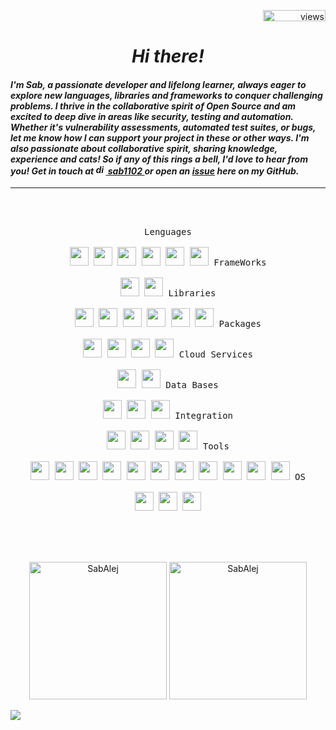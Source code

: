 
<p align="right"> <img src="https://komarev.com/ghpvc/?username=SabAlej&label=Visits%20&color=blueviolet&style=plastic" alt="views"height="18" width="100"/> </p>

<h1 align="center"><em>Hi there!</em></h1> 



<h4 align="left"><em>
	I'm Sab, a passionate developer and lifelong learner, always eager to explore new languages, libraries and frameworks to conquer challenging problems.
	I thrive in the collaborative spirit of Open Source and am excited to deep dive in areas like security, testing and automation. 
	Whether it's vulnerability assessments, automated test suites, or bugs, let me know how I can support your project in these or other ways. 
	I'm also passionate about collaborative spirit, sharing knowledge, experience and cats! 
	So if any of this rings a bell, I'd love to hear from you! Get in touch at <a href="https://discord.gg/pwAHX3dHgx" target="_blank" rel="noreferrer"> 
	<img src="https://i.pinimg.com/originals/b2/09/d7/b209d7c26d18423c4688ed01cdbedfa7.png" alt="discord" width="16"/> sab1102 </a>  or open an <a href="https://github.com/SabAlej/SabAlej/issues" target="_blank" rel="noreferrer">issue</a> here on my GitHub.
</em>
</h4>

-----

<br><br>

<p align="center" >
	<kbd>
		<kbd>Lenguages</kbd>
		<br>
		<br>
	<img width="30px" src="https://cdn.jsdelivr.net/gh/devicons/devicon/icons/javascript/javascript-original.svg" />
	<img width="30px" src="https://cdn.jsdelivr.net/gh/devicons/devicon/icons/typescript/typescript-original.svg" />
		<img width="30px" src="https://cdn.jsdelivr.net/gh/devicons/devicon/icons/python/python-original.svg" /> 
		<img width="30px" src="https://cdn.jsdelivr.net/gh/devicons/devicon/icons/nodejs/nodejs-original.svg" />
	<img width="30px" src="https://cdn.jsdelivr.net/gh/devicons/devicon/icons/html5/html5-original.svg" /> 
	<img width="30px" src="https://cdn.jsdelivr.net/gh/devicons/devicon/icons/css3/css3-plain.svg" /> 
	</kbd>
	<kbd>
		<kbd>FrameWorks</kbd>
		<br>
		<br>
	<img width="30px" src="https://cdn.jsdelivr.net/gh/devicons/devicon/icons/nextjs/nextjs-original.svg" />
		<img width="30px" src="https://cdn.jsdelivr.net/gh/devicons/devicon/icons/flask/flask-original.svg" />
	</kbd>
	<kbd>
		<kbd>Libraries</kbd>
		<br>
		<br>
	<img width="30px" src="https://cdn.jsdelivr.net/gh/devicons/devicon/icons/react/react-original.svg" />
	<img width="30px" src="https://cdn.jsdelivr.net/gh/devicons/devicon/icons/redux/redux-original.svg" />
	<img width="30px" src="https://cdn.jsdelivr.net/gh/devicons/devicon/icons/tailwindcss/tailwindcss-plain.svg" />
	<img width="30px" src="https://cdn.jsdelivr.net/gh/devicons/devicon/icons/bootstrap/bootstrap-original.svg" />
		<img width="30px" src="https://cdn.jsdelivr.net/gh/devicons/devicon/icons/jest/jest-plain.svg" />
		<img width="30px" src="https://cdn.jsdelivr.net/gh/devicons/devicon/icons/mocha/mocha-plain.svg" />
	</kbd>
	<kbd>
		<kbd>Packages</kbd>
		<br>
		<br>
	<img width="30px" src="https://cdn.jsdelivr.net/gh/devicons/devicon/icons/babel/babel-original.svg" />
	<img width="30px" src="https://github.com/eslint.png" />
	<img width="30px" src="https://cdn.jsdelivr.net/gh/devicons/devicon/icons/webpack/webpack-original.svg" />
	<img width="30px" src="https://cdn.jsdelivr.net/gh/devicons/devicon/icons/npm/npm-original-wordmark.svg" />
	</kbd>
	<kbd>
		<kbd>Cloud Services</kbd>
		<br>
		<br>
	<img width="30px" src="https://cdn.jsdelivr.net/gh/devicons/devicon/icons/amazonwebservices/amazonwebservices-original.svg" />
	<img width="30px" src="https://cdn.jsdelivr.net/gh/devicons/devicon/icons/googlecloud/googlecloud-original.svg" />
	</kbd>
	<kbd>
		<kbd>Data Bases</kbd>
		<br>
		<br>
	<img width="30px" src="https://cdn.jsdelivr.net/gh/devicons/devicon/icons/mysql/mysql-original.svg" />
	<img width="30px" src="https://cdn.jsdelivr.net/gh/devicons/devicon/icons/postgresql/postgresql-original.svg" />
	<img width="30px" src="https://cdn.jsdelivr.net/gh/devicons/devicon/icons/firebase/firebase-plain.svg" />
	</kbd>
	<kbd>
		<kbd>Integration</kbd>
		<br>
		<br>
	<img width="30px" src="https://cdn.jsdelivr.net/gh/devicons/devicon/icons/circleci/circleci-plain.svg" />
	<img width="30px" src="https://cdn.jsdelivr.net/gh/devicons/devicon/icons/docker/docker-original.svg" />
	<img width="30px" src="https://cdn.jsdelivr.net/gh/devicons/devicon/icons/travis/travis-plain.svg" />
	<img width="30px" src="https://cdn.jsdelivr.net/gh/devicons/devicon/icons/nginx/nginx-original.svg" />
	</kbd>
	<kbd>
		<kbd>Tools</kbd>
		<br>
		<br>
	<img width="30px" src="https://cdn.jsdelivr.net/gh/devicons/devicon/icons/vscode/vscode-original.svg" />
	<img width="30px" src="https://cdn.jsdelivr.net/gh/devicons/devicon/icons/trello/trello-plain.svg">
	<img width="30px" src="https://cdn.jsdelivr.net/gh/devicons/devicon/icons/codepen/codepen-plain.svg" />
	<img width="30px" src="https://cdn.jsdelivr.net/gh/devicons/devicon/icons/canva/canva-original.svg" />	
	<img width="30px" src="https://cdn.jsdelivr.net/gh/devicons/devicon/icons/chrome/chrome-original.svg" />
	<img width="30px" src="https://cdn.jsdelivr.net/gh/devicons/devicon/icons/firefox/firefox-original.svg" />
	<img width="30px" src="https://cdn.jsdelivr.net/gh/devicons/devicon/icons/git/git-original.svg" />
	<img width="30px" src="https://cdn.jsdelivr.net/gh/devicons/devicon/icons/github/github-original.svg" />
	<img width="30px" src="https://github.com/vitejs.png" />
	<img width="30px" src="https://github.com/vercel.png" />
	<img width="30px" src="https://cdn.jsdelivr.net/gh/devicons/devicon/icons/heroku/heroku-original.svg" />
	</kbd>
	<kbd>
		<kbd>OS</kbd>
		<br>
		<br>
	<img width="30px" src="https://cdn.jsdelivr.net/gh/devicons/devicon/icons/linux/linux-original.svg" />
	<img width="30px" src="https://cdn.jsdelivr.net/gh/devicons/devicon/icons/ubuntu/ubuntu-plain.svg" />
	<img width="30px" src="https://cdn.jsdelivr.net/gh/devicons/devicon/icons/windows8/windows8-original.svg" />
	</kbd>
</p>



<br><br><br>
<p align="center">
<img alt="SabAlej" src="https://github-readme-stats.vercel.app/api?username=SabAlej&show_icons=true&count_private=true&locale=en&theme=transparent&show=reviews,prs_merged,prs_merged_percentage&hide=stars&rank_icon=github&title_color=8A2BE2&icon_color=8A2BE2&border_color=8A2BE2" height="220px"/>
<img src="https://github-readme-stats.vercel.app/api/top-langs?username=SabAlej&layout=compact&langs_count=6&locale=en&theme=transparent&hide_progress=true&title_color=8A2BE2&icon_color=8A2BE2&border_color=8A2BE2" alt="SabAlej" width="220px"/>
</p>

<img src="https://user-images.githubusercontent.com/73097560/115834477-dbab4500-a447-11eb-908a-139a6edaec5c.gif">
